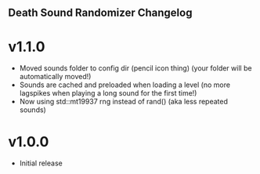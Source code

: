## Death Sound Randomizer Changelog
# v1.1.0
- Moved sounds folder to config dir (pencil icon thing) (your folder will be automatically moved!)
- Sounds are cached and preloaded when loading a level (no more lagspikes when playing a long sound for the first time!)
- Now using std::mt19937 rng instead of rand() (aka less repeated sounds)

# v1.0.0
- Initial release